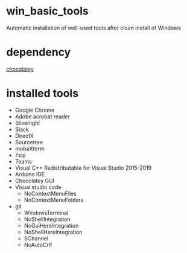 # win_basic_tools
Automatic installation of well-used tools after clean install of Windows

# dependency 

[chocolatey](https://chocolatey.org/)

# installed tools

* Google Chrome
* Adobe acrobat reader
* Sliverlight
* Slack
* DirectX
* Sourcetree
* mobaXterm
* 7zip
* Teams
* Visual C++ Redistributable for Visual Studio 2015-2019
* Arduino IDE
* Chocolatey GUI
*  Visual studio code
   *  NoContextMenuFiles
   *  NoContextMenuFolders
*  git
   *  WindowsTerminal
   *  NoShellIntegration
   *  NoGuiHereIntegration
   *  NoShellHereIntegration
   *  SChannel
   *  NoAutoCrlf











